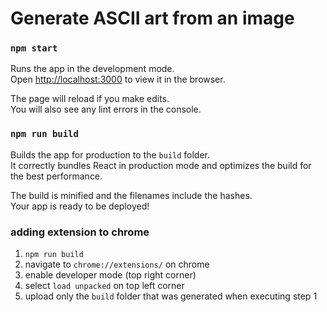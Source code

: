 # Generate ASCII art from an image 

### `npm start`

Runs the app in the development mode.\
Open [http://localhost:3000](http://localhost:3000) to view it in the browser.

The page will reload if you make edits.\
You will also see any lint errors in the console.

### `npm run build`

Builds the app for production to the `build` folder.\
It correctly bundles React in production mode and optimizes the build for the best performance.

The build is minified and the filenames include the hashes.\
Your app is ready to be deployed!

### adding extension to chrome

1. `npm run build`
2. navigate to `chrome://extensions/` on chrome
3. enable developer mode (top right corner)
4. select `load unpacked` on top left corner
5. upload only the `build` folder that was generated when executing step 1

